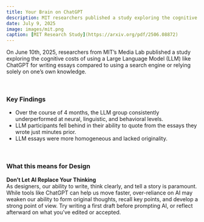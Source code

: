 ```yaml
---
title: Your Brain on ChatGPT
description: MIT researchers published a study exploring the cognitive costs of using ChatGPT.
date: July 9, 2025
image: images/mit.png
caption: [MIT Research Study](https://arxiv.org/pdf/2506.08872)
---
```


On June 10th, 2025, researchers from MIT’s Media Lab published a study exploring the cognitive costs of using a Large Language Model (LLM) like ChatGPT for writing essays compared to using a search engine or relying solely on one’s own knowledge.

<br>

### Key Findings
- Over the course of 4 months, the LLM group consistently underperformed at neural, linguistic, and behavioral levels.  
- LLM participants fell behind in their ability to quote from the essays they wrote just minutes prior.  
- LLM essays were more homogeneous and lacked originality.  

<br>

### What this means for Design

**Don’t Let AI Replace Your Thinking**
<br>
As designers, our ability to write, think clearly, and tell a story is paramount. While tools like ChatGPT can help us move faster, over-reliance on AI may weaken our ability to form original thoughts, recall key points, and develop a strong point of view. Try writing a first draft before prompting AI, or reflect afterward on what you’ve edited or accepted.

